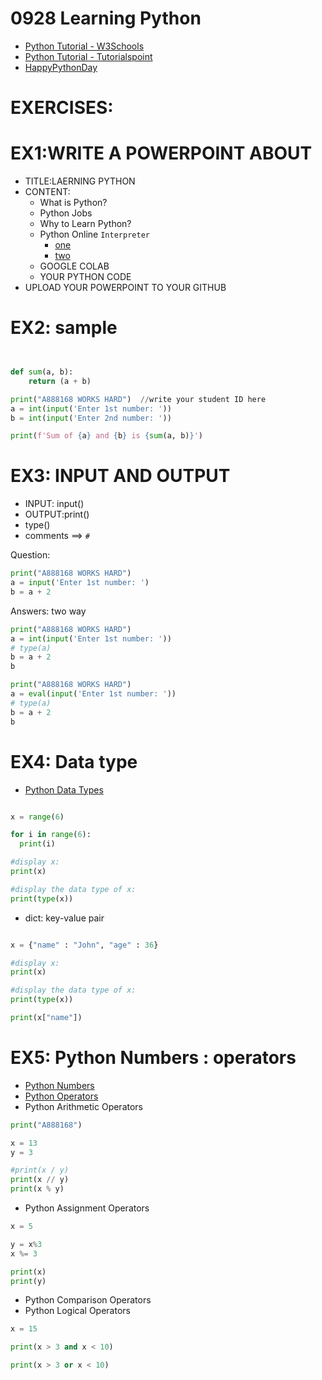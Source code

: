 # 0928 Learning Python
- [Python Tutorial - W3Schools](https://www.w3schools.com/python/)
- [Python Tutorial - Tutorialspoint](https://www.tutorialspoint.com/python/index.htm)
- [HappyPythonDay](https://github.com/MyFirstSecurity2020/HappyPythonDay)


# EXERCISES:

# EX1:WRITE A POWERPOINT ABOUT 
- TITLE:LAERNING PYTHON
- CONTENT:
  - What is Python?
  - Python Jobs
  - Why to Learn Python?
  - Python Online `Interpreter`
    - [one](https://www.online-python.com/) 
    - [two](https://www.programiz.com/python-programming/online-compiler/)
  - GOOGLE COLAB
  - YOUR PYTHON CODE 
- UPLOAD YOUR POWERPOINT TO YOUR GITHUB

# EX2: sample
```python


def sum(a, b):
    return (a + b)

print("A888168 WORKS HARD")  //write your student ID here
a = int(input('Enter 1st number: '))
b = int(input('Enter 2nd number: '))

print(f'Sum of {a} and {b} is {sum(a, b)}')
```

# EX3: INPUT AND OUTPUT
- INPUT: input()
- OUTPUT:print()
- type()
- comments ==> `#`

Question: 
```python
print("A888168 WORKS HARD")
a = input('Enter 1st number: ')
b = a + 2
```
Answers: two way

```python
print("A888168 WORKS HARD")
a = int(input('Enter 1st number: '))
# type(a)
b = a + 2
b
```

```python
print("A888168 WORKS HARD")
a = eval(input('Enter 1st number: '))
# type(a)
b = a + 2
b
```
# EX4: Data type
- [Python Data Types](https://www.w3schools.com/python/python_datatypes.asp)

```python

x = range(6)

for i in range(6):
  print(i)

#display x:
print(x)

#display the data type of x:
print(type(x)) 
```
- dict: key-value pair
```python

x = {"name" : "John", "age" : 36}

#display x:
print(x)

#display the data type of x:
print(type(x)) 

print(x["name"])
```

# EX5: Python Numbers : operators
- [Python Numbers](https://www.w3schools.com/python/python_numbers.asp)
- [Python Operators](https://www.w3schools.com/python/python_operators.asp)
- Python Arithmetic Operators
```python
print("A888168")

x = 13
y = 3

#print(x / y)
print(x // y)
print(x % y)
```
- Python Assignment Operators
```python
x = 5

y = x%3 
x %= 3

print(x)
print(y)
```
- Python Comparison Operators
- Python Logical Operators
```python
x = 15

print(x > 3 and x < 10)

print(x > 3 or x < 10)
```
